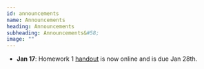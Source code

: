 ```yaml
---
id: announcements
name: Announcements
heading: Announcements
subheading: Announcements&#58;
image: ""
---
```

 - **Jan 17**: Homework 1 [handout](assets/assignments/HW01.pdf) is now online and is due Jan 28th.

